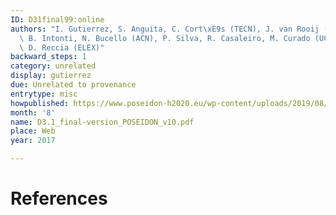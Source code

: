 ```yaml
---
ID: D31final99:online
authors: "I. Gutierrez, S. Anguita, C. Cort\xE9s (TECN), J. van Rooij (JIBE), R. Manzo,\
  \ B. Intonti, N. Bucello (ACN), P. Silva, R. Casaleiro, M. Curado (UC), M. P. Verzillo,\
  \ D. Reccia (ELEX)"
backward_steps: 1
category: unrelated
display: gutierrez
due: Unrelated to provenance
entrytype: misc
howpublished: https://www.poseidon-h2020.eu/wp-content/uploads/2019/08/D3.1_final-version_POSEIDON_v10.pdf
month: '8'
name: D3.1_final-version_POSEIDON_v10.pdf
place: Web
year: 2017

---
```


# References

